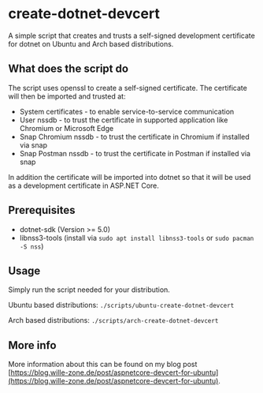 # create-dotnet-devcert

A simple script that creates and trusts a self-signed development certificate for dotnet on Ubuntu and Arch based distributions.

## What does the script do

The script uses openssl to create a self-signed certificate. The certificate will then be imported and trusted at:

- System certificates - to enable service-to-service communication
- User nssdb - to trust the certificate in supported application like Chromium or Microsoft Edge
- Snap Chromium nssdb - to trust the certificate in Chromium if installed via snap
- Snap Postman nssdb - to trust the certificate in Postman if installed via snap

In addition the certificate will be imported into dotnet so that it will be used as a development certificate in ASP.NET Core.

## Prerequisites

- dotnet-sdk (Version >= 5.0)
- libnss3-tools (install via `sudo apt install libnss3-tools` or `sudo pacman -S nss`)

## Usage

Simply run the script needed for your distribution.

Ubuntu based distributions:
`./scripts/ubuntu-create-dotnet-devcert`

Arch based distributions:
`./scripts/arch-create-dotnet-devcert`

## More info

More information about this can be found on my blog post [https://blog.wille-zone.de/post/aspnetcore-devcert-for-ubuntu](https://blog.wille-zone.de/post/aspnetcore-devcert-for-ubuntu).
